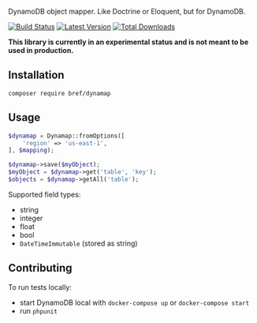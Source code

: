DynamoDB object mapper. Like Doctrine or Eloquent, but for DynamoDB.

[![Build Status](https://img.shields.io/travis/com/brefphp/dynamap/master.svg?style=flat-square)](https://travis-ci.com/brefphp/dynamap)
[![Latest Version](https://img.shields.io/github/release/brefphp/dynamap.svg?style=flat-square)](https://packagist.org/packages/bref/dynamap)
[![Total Downloads](https://img.shields.io/packagist/dt/bref/dynamap.svg?style=flat-square)](https://packagist.org/packages/bref/dynamap)

**This library is currently in an experimental status and is not meant to be used in production.**

## Installation

```
composer require bref/dynamap
```

## Usage

```php
$dynamap = Dynamap::fromOptions([
    'region' => 'us-east-1',
], $mapping);

$dynamap->save($myObject);
$myObject = $dynamap->get('table', 'key');
$objects = $dynamap->getAll('table');
```

Supported field types:

- string
- integer
- float
- bool
- `DateTimeImmutable` (stored as string)

## Contributing

To run tests locally:

- start DynamoDB local with `docker-compose up` or `docker-compose start`
- run `phpunit`
